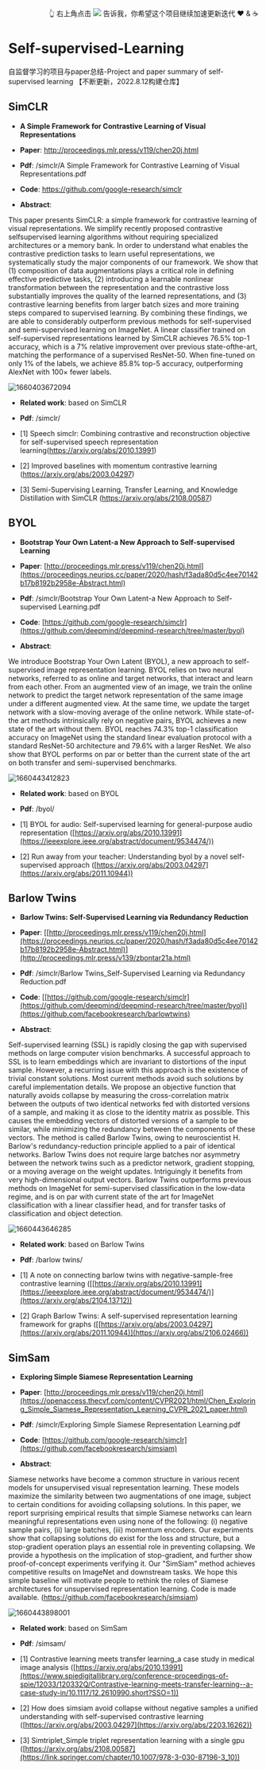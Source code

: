 <div>
  <div align="right">
    👆 右上角点击 <img class="ai-header-badge-img" src="https://img.shields.io/github/stars/WangJingyao07/Self-Supervised-Learning-Papers-with-Code.svg?style=social&label=Star"> 告诉我，你希望这个项目继续加速更新迭代 ❤️ & ☕️
  </div>
</div>

# Self-supervised-Learning
自监督学习的项目与paper总结-Project and paper summary of self-supervised learning
【不断更新，2022.8.12构建仓库】

## SimCLR
- **A Simple Framework for Contrastive Learning of Visual Representations**

- **Paper**: http://proceedings.mlr.press/v119/chen20j.html

- **Pdf**: /simclr/A Simple Framework for Contrastive Learning of Visual Representations.pdf

- **Code**: https://github.com/google-research/simclr

- **Abstract**: 

This paper presents SimCLR: a simple framework for contrastive learning of visual representations. We simplify recently proposed contrastive selfsupervised learning algorithms without requiring specialized architectures or a memory bank. In order to understand what enables the contrastive prediction tasks to learn useful representations, we systematically study the major components of our framework. We show that (1) composition of data augmentations plays a critical role in defining effective predictive tasks, (2) introducing a learnable nonlinear transformation between the representation and the contrastive loss substantially improves the quality of the learned representations, and (3) contrastive learning benefits from larger batch sizes and more training steps compared to supervised learning. By combining these findings, we are able to considerably outperform previous methods for self-supervised and semi-supervised learning on ImageNet. A linear classifier trained on self-supervised representations learned by SimCLR achieves 76.5% top-1 accuracy, which is a 7% relative improvement over previous state-ofthe-art, matching the performance of a supervised ResNet-50. When fine-tuned on only 1% of the labels, we achieve 85.8% top-5 accuracy, outperforming AlexNet with 100× fewer labels.

![1660403672094](https://user-images.githubusercontent.com/110955859/184500227-37e98b1a-3c57-4c05-b4e2-76c3f2640cfe.png)

- **Related work**: based on SimCLR

- **Pdf**: /simclr/<br>

- [1] Speech simclr: Combining contrastive and reconstruction objective for self-supervised speech representation learning(https://arxiv.org/abs/2010.13991)<br>
- [2] Improved baselines with momentum contrastive learning (https://arxiv.org/abs/2003.04297)<br>
- [3] Semi-Supervising Learning, Transfer Learning, and Knowledge Distillation with SimCLR (https://arxiv.org/abs/2108.00587)<br>

## BYOL
- **Bootstrap Your Own Latent-a New Approach to Self-supervised Learning**

- **Paper**: [http://proceedings.mlr.press/v119/chen20j.html](https://proceedings.neurips.cc/paper/2020/hash/f3ada80d5c4ee70142b17b8192b2958e-Abstract.html)

- **Pdf**: /simclr/Bootstrap Your Own Latent-a New Approach to Self-supervised Learning.pdf

- **Code**: [https://github.com/google-research/simclr](https://github.com/deepmind/deepmind-research/tree/master/byol)

- **Abstract**: 

We introduce Bootstrap Your Own Latent (BYOL), a new approach to self-supervised image representation learning. BYOL relies on two neural networks, referred to as online and target networks, that interact and learn from each other. From an augmented view of an image, we train the online network to predict the target network representation of the same image under a different augmented view. At the same time, we update the target network with a slow-moving average of the online network. While state-of-the art methods intrinsically rely on negative pairs, BYOL achieves a new state of the art without them. BYOL reaches 74.3% top-1 classification accuracy on ImageNet using the standard linear evaluation protocol with a standard ResNet-50 architecture and 79.6% with a larger ResNet. We also show that BYOL performs on par or better than the current state of the art on both transfer and semi-supervised benchmarks.

![1660443412823](https://user-images.githubusercontent.com/110955859/184519725-a3c1c110-fd09-47f9-80db-647a8caa4347.png)


- **Related work**: based on BYOL

- **Pdf**: /byol/<br>

- [1] BYOL for audio: Self-supervised learning for general-purpose audio representation ([https://arxiv.org/abs/2010.13991](https://ieeexplore.ieee.org/abstract/document/9534474/))<br>
- [2] Run away from your teacher: Understanding byol by a novel self-supervised approach ([https://arxiv.org/abs/2003.04297](https://arxiv.org/abs/2011.10944))<br>



## Barlow Twins
- **Barlow Twins: Self-Supervised Learning via Redundancy Reduction**

- **Paper**: [[http://proceedings.mlr.press/v119/chen20j.html](https://proceedings.neurips.cc/paper/2020/hash/f3ada80d5c4ee70142b17b8192b2958e-Abstract.html)](http://proceedings.mlr.press/v139/zbontar21a.html)

- **Pdf**: /simclr/Barlow Twins_Self-Supervised Learning via Redundancy Reduction.pdf

- **Code**: [[https://github.com/google-research/simclr](https://github.com/deepmind/deepmind-research/tree/master/byol)](https://github.com/facebookresearch/barlowtwins)

- **Abstract**: 

Self-supervised learning (SSL) is rapidly closing the gap with supervised methods on large computer vision benchmarks. A successful approach to SSL is to learn embeddings which are invariant to distortions of the input sample. However, a recurring issue with this approach is the existence of trivial constant solutions. Most current methods avoid such solutions by careful implementation details. We propose an objective function that naturally avoids collapse by measuring the cross-correlation matrix between the outputs of two identical networks fed with distorted versions of a sample, and making it as close to the identity matrix as possible. This causes the embedding vectors of distorted versions of a sample to be similar, while minimizing the redundancy between the components of these vectors. The method is called Barlow Twins, owing to neuroscientist H. Barlow's redundancy-reduction principle applied to a pair of identical networks. Barlow Twins does not require large batches nor asymmetry between the network twins such as a predictor network, gradient stopping, or a moving average on the weight updates. Intriguingly it benefits from very high-dimensional output vectors. Barlow Twins outperforms previous methods on ImageNet for semi-supervised classification in the low-data regime, and is on par with current state of the art for ImageNet classification with a linear classifier head, and for transfer tasks of classification and object detection.

![1660443646285](https://user-images.githubusercontent.com/110955859/184519795-87bff4dc-d12b-4fd9-9443-e2d970d549cd.png)


- **Related work**: based on Barlow Twins

- **Pdf**: /barlow twins/<br>

- [1] A note on connecting barlow twins with negative-sample-free contrastive learning ([[https://arxiv.org/abs/2010.13991](https://ieeexplore.ieee.org/abstract/document/9534474/)](https://arxiv.org/abs/2104.13712))<br>
- [2] Graph Barlow Twins: A self-supervised representation learning framework for graphs ([[https://arxiv.org/abs/2003.04297](https://arxiv.org/abs/2011.10944)](https://arxiv.org/abs/2106.02466))<br>



## SimSam
- **Exploring Simple Siamese Representation Learning**

- **Paper**: [http://proceedings.mlr.press/v119/chen20j.html](https://openaccess.thecvf.com/content/CVPR2021/html/Chen_Exploring_Simple_Siamese_Representation_Learning_CVPR_2021_paper.html)

- **Pdf**: /simclr/Exploring Simple Siamese Representation Learning.pdf

- **Code**: [https://github.com/google-research/simclr](https://github.com/facebookresearch/simsiam)

- **Abstract**: 

Siamese networks have become a common structure in various recent models for unsupervised visual representation learning. These models maximize the similarity between two augmentations of one image, subject to certain conditions for avoiding collapsing solutions. In this paper, we report surprising empirical results that simple Siamese networks can learn meaningful representations even using none of the following: (i) negative sample pairs, (ii) large batches, (iii) momentum encoders. Our experiments show that collapsing solutions do exist for the loss and structure, but a stop-gradient operation plays an essential role in preventing collapsing. We provide a hypothesis on the implication of stop-gradient, and further show proof-of-concept experiments verifying it. Our "SimSiam" method achieves competitive results on ImageNet and downstream tasks. We hope this simple baseline will motivate people to rethink the roles of Siamese architectures for unsupervised representation learning. Code is made available. (https://github.com/facebookresearch/simsiam)


![1660443898001](https://user-images.githubusercontent.com/110955859/184519886-f923f2e9-6caf-4de0-9d4e-fa2541a83d12.png)

- **Related work**: based on SimSam

- **Pdf**: /simsam/<br>

- [1] Contrastive learning meets transfer learning_a case study in medical image analysis ([https://arxiv.org/abs/2010.13991](https://www.spiedigitallibrary.org/conference-proceedings-of-spie/12033/120332Q/Contrastive-learning-meets-transfer-learning--a-case-study-in/10.1117/12.2610990.short?SSO=1))<br>
- [2] How does simsiam avoid collapse without negative samples a unified understanding with self-supervised contrastive learning ([https://arxiv.org/abs/2003.04297](https://arxiv.org/abs/2203.16262))<br>
- [3] Simtriplet_Simple triplet representation learning with a single gpu ([https://arxiv.org/abs/2108.00587](https://link.springer.com/chapter/10.1007/978-3-030-87196-3_10))<br>

